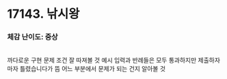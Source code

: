 # 17143. 낚시왕

### 체감 난이도: 중상

<br>
까다로운 구현 문제 조건 잘 따져볼 것
예시 입력과 반례들은 모두 통과하지만
제출하자마자 틀렸습니다가 뜸
어느 부분에서 문제가 되는 건지 알아볼 것
